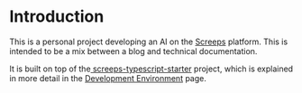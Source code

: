 # Introduction

This is a personal project developing an AI on the [Screeps](https://screeps.com/) platform. This is intended to be a mix between a blog and technical documentation.

It is built on top of the[ screeps-typescript-starter](https://github.com/screepers/screeps-typescript-starter) project, which is explained in more detail in the [Development Environment](development-environment.md) page.

